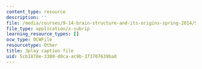```yaml
---
content_type: resource
description: ''
file: /media/courses/9-14-brain-structure-and-its-origins-spring-2014/5cb1878e3380d0caac9b373707639bad_555133.srt
file_type: application/x-subrip
learning_resource_types: []
ocw_type: OCWFile
resourcetype: Other
title: 3play caption file
uid: 5cb1878e-3380-d0ca-ac9b-373707639bad
---
```

